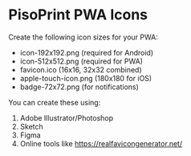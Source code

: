 # PisoPrint PWA Icons

Create the following icon sizes for your PWA:
- icon-192x192.png (required for Android)
- icon-512x512.png (required for PWA)
- favicon.ico (16x16, 32x32 combined)
- apple-touch-icon.png (180x180 for iOS)
- badge-72x72.png (for notifications)

You can create these using:
1. Adobe Illustrator/Photoshop
2. Sketch
3. Figma
4. Online tools like https://realfavicongenerator.net/ 